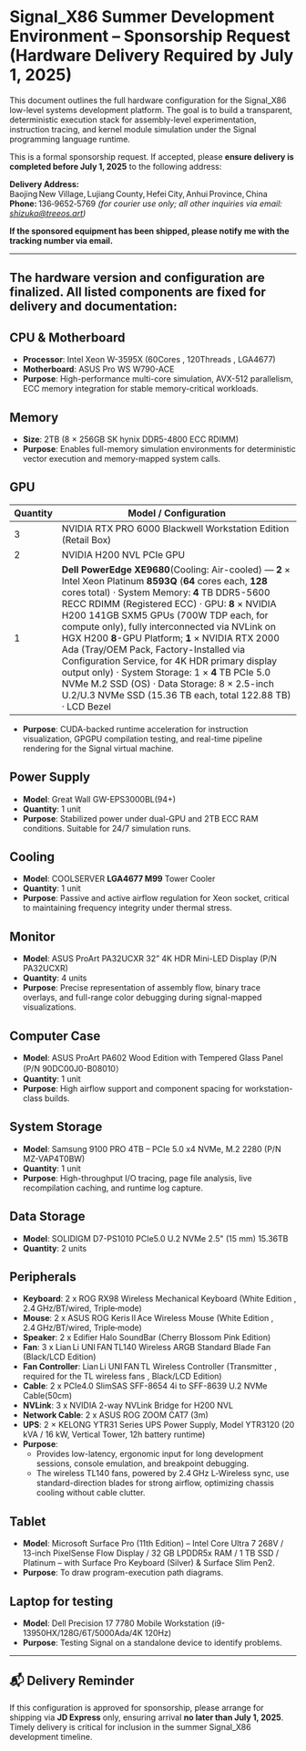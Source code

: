 # Signal_X86 Summer Development Environment – Sponsorship Request **(Hardware Delivery Required by July 1, 2025)**

This document outlines the full hardware configuration for the Signal_X86 low-level systems development platform. The goal is to build a transparent, deterministic execution stack for assembly-level experimentation, instruction tracing, and kernel module simulation under the Signal programming language runtime.

This is a formal sponsorship request. If accepted, please **ensure delivery is completed before July 1, 2025** to the following address:

**Delivery Address:**  
Baojing New Village‌, Lujiang County, Hefei City, Anhui Province, China  
**Phone:** 136‑9652‑5769 *(for courier use only; all other inquiries via email: shizuka@treeos.art)*  

**If the sponsored equipment has been shipped, please notify me with the tracking number via email.**

---

## The hardware version and configuration are finalized. All listed components are fixed for delivery and documentation:

## CPU & Motherboard

- **Processor**: Intel Xeon W-3595X (60Cores , 120Threads , LGA4677)
- **Motherboard**: ASUS Pro WS W790-ACE
- **Purpose**: High-performance multi-core simulation, AVX-512 parallelism, ECC memory integration for stable memory-critical workloads.

## Memory

- **Size**: 2TB (8 × 256GB SK hynix DDR5-4800 ECC RDIMM)
- **Purpose**: Enables full-memory simulation environments for deterministic vector execution and memory-mapped system calls.

## GPU

| Quantity | Model / Configuration                                                                                                                   |
|----------|-----------------------------------------------------------------------------------------------------------------------------------------|
| 3        | NVIDIA RTX PRO 6000 Blackwell Workstation Edition (Retail Box)                                                                          |
| 2        | NVIDIA H200 NVL PCIe GPU                                                                                                                |
| 1        | **Dell PowerEdge XE9680**(Cooling: Air-cooled) — **2** × Intel Xeon Platinum **8593Q** (**64** cores each, **128** cores total)  ·  System Memory: **4** TB DDR5-5600 RECC RDIMM (Registered ECC)  ·  GPU: **8** × NVIDIA H200 141GB SXM5 GPUs (700W TDP each, for compute only), fully interconnected via NVLink on HGX H200 **8**-GPU Platform; **1** × NVIDIA RTX 2000 Ada (Tray/OEM Pack, Factory-Installed via Configuration Service, for 4K HDR primary display output only)  ·   System Storage: 1 × **4** TB PCIe 5.0 NVMe M.2 SSD (OS)  ·  Data Storage: 8 × 2.5-inch U.2/U.3 NVMe SSD (15.36 TB each, total 122.88 TB)  ·  LCD Bezel|
- **Purpose**: CUDA-backed runtime acceleration for instruction visualization, GPGPU compilation testing, and real-time pipeline rendering for the Signal virtual machine.

## Power Supply

- **Model**: Great Wall GW-EPS3000BL(94+)
- **Quantity**: 1 unit
- **Purpose**: Stabilized power under dual-GPU and 2TB ECC RAM conditions. Suitable for 24/7 simulation runs.

## Cooling

- **Model**: COOLSERVER **LGA4677 M99** Tower Cooler
- **Quantity**: 1 unit
- **Purpose**: Passive and active airflow regulation for Xeon socket, critical to maintaining frequency integrity under thermal stress.

## Monitor

- **Model**: ASUS ProArt PA32UCXR 32” 4K HDR Mini-LED Display (P/N PA32UCXR)
- **Quantity**: 4 units
- **Purpose**: Precise representation of assembly flow, binary trace overlays, and full-range color debugging during signal-mapped visualizations.

## Computer Case

- **Model**: ASUS ProArt PA602 Wood Edition with Tempered Glass Panel (P/N 90DC00J0-B08010）
- **Quantity**: 1 unit
- **Purpose**: High airflow support and component spacing for workstation-class builds.

## System Storage

- **Model**: Samsung 9100 PRO 4TB – PCIe 5.0 x4 NVMe, M.2 2280 (P/N MZ-VAP4T0BW)
- **Quantity**: 1 unit
- **Purpose**: High-throughput I/O tracing, page file analysis, live recompilation caching, and runtime log capture.

## Data Storage

- **Model**: SOLIDIGM D7-PS1010 PCIe5.0 U.2 NVMe 2.5" (15 mm) 15.36TB
- **Quantity**: 2 units

## Peripherals

- **Keyboard**: 2 x ROG RX98 Wireless Mechanical Keyboard (White Edition , 2.4 GHz/BT/wired, Triple‑mode)
- **Mouse**: 2 x ASUS ROG Keris II Ace Wireless Mouse (White Edition , 2.4 GHz/BT/wired, Triple‑mode)  
- **Speaker**: 2 x Edifier Halo SoundBar (Cherry Blossom Pink Edition)
- **Fan**: 3 x Lian Li UNI FAN TL140 Wireless ARGB Standard Blade Fan (Black/LCD Edition)
- **Fan Controller**: Lian Li UNI FAN TL Wireless Controller (Transmitter , required for the TL wireless fans , Black/LCD Edition)
- **Cable**: 2 x PCIe4.0 SlimSAS SFF-8654 4i to SFF-8639 U.2 NVMe Cable(50cm)
- **NVLink**: 3 x NVIDIA 2-way NVLink Bridge for H200 NVL
- **Network Cable**: 2 x ASUS ROG ZOOM CAT7 (3m)
- **UPS**: 2 × KELONG YTR31 Series UPS Power Supply, Model YTR3120 (20 kVA / 16 kW, Vertical Tower, 12h battery runtime)
- **Purpose**: 
   - Provides low-latency, ergonomic input for long development sessions, console emulation, and breakpoint debugging.
   - The wireless TL140 fans, powered by 2.4 GHz L‑Wireless sync, use standard-direction blades for strong airflow, optimizing chassis cooling without cable clutter.

## Tablet

- **Model**: Microsoft Surface Pro (11th Edition) – Intel Core Ultra 7 268V / 13-inch PixelSense Flow Display / 32 GB LPDDR5x RAM / 1 TB SSD / Platinum – with Surface Pro Keyboard (Silver) & Surface Slim Pen2.
- **Purpose**: To draw program-execution path diagrams.

## Laptop for testing

- **Model**: Dell Precision 17 7780 Mobile Workstation (i9-13950HX/128G/6T/5000Ada/4K 120Hz)
- **Purpose**: Testing Signal on a standalone device to identify problems.

---

## 📬 Delivery Reminder

If this configuration is approved for sponsorship, please arrange for shipping via **JD Express** only, ensuring arrival **no later than July 1, 2025**. Timely delivery is critical for inclusion in the summer Signal_X86 development timeline.
